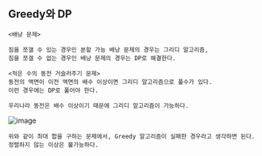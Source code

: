 ## Greedy와 DP

    <배낭 문제>

    짐을 쪼갤 수 있는 경우인 분할 가능 배낭 문제의 경우는 그리디 알고리즘,
    짐을 쪼갤 수 없는 경우인 배낭 문제의 경우는 DP로 해결한다.

    <적은 수의 동전 거슬러주기 문제>
    동전의 액면이 이전 액면의 배수 이상이면 그리디 알고리즘으로 풀수가 있다.
    이런 경우에는 DP로 풀어야 한다.    

    우리나라 동전은 배수 이상이기 때문에 그리디 알고리즘이 가능하다.

![image](https://user-images.githubusercontent.com/19279163/132286294-b5eb7965-cec8-4e11-ba4f-89f009e5bb6b.png)

    위와 같이 최대 합을 구하는 문제에서, Greedy 알고리즘이 실패한 경우라고 생각하면 된다.
    정렬하지 않는 이상은 불가능하다.
